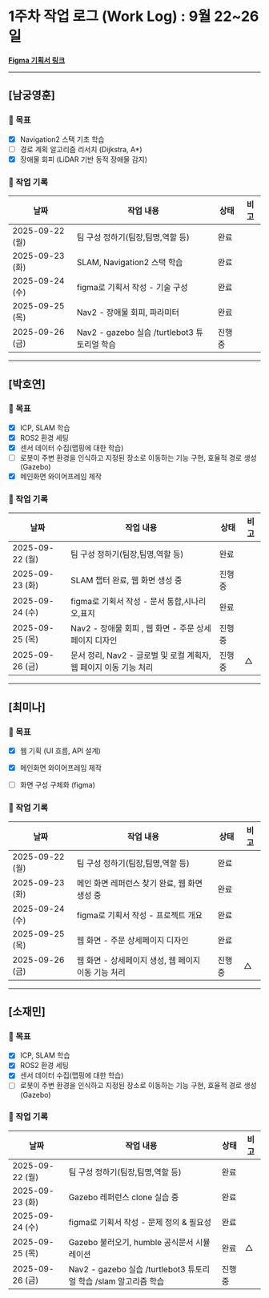 # 1주차 작업 로그 (Work Log) : 9월 22~26일

**[Figma 기획서 링크](https://www.figma.com/design/Tem3sZkFRVcfdWq9bLoq7b/SLAM-DUNK?node-id=0-1)**

---

## [남궁영훈]

### 🎯 목표
- [x] Navigation2 스택 기초 학습
- [ ] 경로 계획 알고리즘 리서치 (Dijkstra, A*)
- [x] 장애물 회피 (LiDAR 기반 동적 장애물 감지)

### 📅 작업 기록
| 날짜       | 작업 내용                      | 상태   | 비고 |
|------------|-------------------------------|--------|------|
| 2025-09-22 (월) | 팀 구성 정하기(팀장,팀명,역할 등)       | 완료   |  |
| 2025-09-23 (화) | SLAM, Navigation2 스택 학습        | 완료    |  |
| 2025-09-24 (수)| 	figma로 기획서 작성 - 기술 구성           | 완료    |      |
| 2025-09-25 (목)| 	Nav2 - 장애물 회피, 파라미터           | 완료    |      |
| 2025-09-26 (금)| 	Nav2 - gazebo 실습 /turtlebot3 튜토리얼 학습 | 진행중 |      |


---

## [박호연]

### 🎯 목표
- [x] ICP, SLAM 학습
- [x] ROS2 환경 세팅
- [x] 센서 데이터 수집(맵핑에 대한 학습)
- [ ] 로봇이 주변 환경을 인식하고 지정된 장소로 이동하는 기능 구현, 효율적 경로 생성 (Gazebo)
- [x] 메인화면 와이어프레임 제작

### 📅 작업 기록
| 날짜       | 작업 내용                         | 상태       | 비고 |
|------------|----------------------------------|-----------|------|
| 2025-09-22 (월) | 팀 구성 정하기(팀장,팀명,역할 등)       | 완료   |  |
| 2025-09-23 (화) |SLAM 챕터 완료, 웹 화면 생성 중       | 진행 중    |  |
| 2025-09-24 (수)| figma로 기획서 작성 - 문서 통합,시나리오,표지           | 완료    |      |
| 2025-09-25 (목)| 	Nav2 - 장애물 회피 , 웹 화면 - 주문 상세페이지 디자인           | 진행중    |      |
| 2025-09-26 (금)| 문서 정리, Nav2 - 글로벌 및 로컬 계획자, 웹 페이지 이동 기능 처리    | 진행중    |  △  |


---

## [최미나]

### 🎯 목표
- [x] 웹 기획 (UI 흐름, API 설계)
- [x] 메인화면 와이어프레임 제작
- [ ] 화면 구성 구체화 (figma)


### 📅 작업 기록
| 날짜       | 작업 내용                         | 상태       | 비고 |
|------------|----------------------------------|-----------|------|
| 2025-09-22 (월) | 팀 구성 정하기(팀장,팀명,역할 등)       | 완료   |  |
| 2025-09-23 (화)| 메인 화면 레퍼런스 찾기 완료, 웹 화면 생성 중                   | 완료       |  |
| 2025-09-24 (수)| figma로 기획서 작성 - 프로젝트 개요           | 완료    |      |
| 2025-09-25 (목)| 웹 화면 - 주문 상세페이지 디자인           | 완료    |      |
| 2025-09-26 (금)| 웹 화면 - 상세페이지 생성, 웹 페이지 이동 기능 처리  | 진행중    |  △    |

---

## [소재민]

### 🎯 목표
- [x] ICP, SLAM 학습
- [x] ROS2 환경 세팅
- [x] 센서 데이터 수집(맵핑에 대한 학습)
- [ ] 로봇이 주변 환경을 인식하고 지정된 장소로 이동하는 기능 구현, 효율적 경로 생성 (Gazebo)

### 📅 작업 기록
| 날짜       | 작업 내용                         | 상태       | 비고 |
|------------|----------------------------------|-----------|------|
| 2025-09-22 (월) | 팀 구성 정하기(팀장,팀명,역할 등)       | 완료   |  |
| 2025-09-23 (화)| Gazebo 레퍼런스 clone 실습 중               | 완료       |  |
| 2025-09-24 (수)| figma로 기획서 작성 - 문제 정의 & 필요성          | 완료    |      |
| 2025-09-25 (목)| Gazebo 불러오기, humble 공식문서 시뮬레이션 | 완료    |  △  |
| 2025-09-26 (금)| 	Nav2 - gazebo 실습 /turtlebot3 튜토리얼 학습 /slam 알고리즘 학습 | 진행중 |      |
